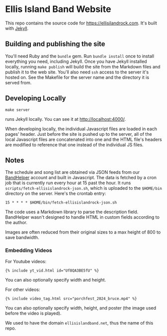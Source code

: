 # Ellis Island Band Website

This repo contains the source code for https://ellisilandrock.com. It's
built with [Jekyll](https://jekyllrb.com/).

## Building and publishing the site

You'll need Ruby and the `bundle` gem. Run `bundle install` once to install
everything you need, including Jekyll. Once you have Jekyll installed
locally, running `make publish` will build the site from the Markdown files
and publish it to the web site. You'll also need `ssh` access to the server
it's hosted on. See the Makefile for the server name and the directory it is
served from.

## Developing Locally

    make server

runs Jekyll locally. You can see it at
[http://localhost:4000/](http://localhost:4000/).

When developing locally, the individual Javascript files are loaded in each
pages' header. Just before the site is pushed up to the server, all of the
local Javascript files are concatenated into one and the HTML file's headers
are modified to reference that one instead of the individual JS files.

## Notes

The schedule and song list are obtained via JSON feeds from our
[BandHelper](https://www.bandhelper.com/) account and built in Javascript.
The data is fetched by a cron job that is currently run every hour at 15
past the hour. It runs `scripts/fetch-ellisislandrock-json.sh`, which is
uploaded to the `$HOME/bin` directory on the server. Here's the crontab
entry:

    15 * * * * $HOME/bin/fetch-ellisislandrock-json.sh

The code uses a Markdown library to parse the description field. BandHelper
wasn't designed to handle HTML in custom fields according to the author.

Images are often reduced from their original sizes to a max height of 800 to
save bandwidth.

### Embedding Videos

For Youtube videos:

    {% include yt_vid.html id="Uf8QA3BE5fU" %}

You can also optionally specify width and height.

For other videos:

    {% include video_tag.html src="porchfest_2024_bruce.mp4" %}

You can also optionally specify width, height, and poster (the image used
before the video is played).

We used to have the domain `ellisislandband.net`, thus the name of this
repo.
